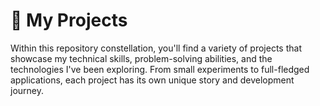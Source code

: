 # 🚀 My Projects
<!DOCTYPE html>
<html>
  <head>
    <link rel="stylesheet" type="text/css" href="style.css">
  </head>
  <body>
    <div class="justified-text">
      <p>Within this repository constellation, you'll find a variety of projects that showcase my technical skills, problem-solving abilities, and the technologies I've been exploring.           From small experiments to full-fledged applications, each project has its own unique story and development journey.</p>
    </div>
  </body> 
</html>
